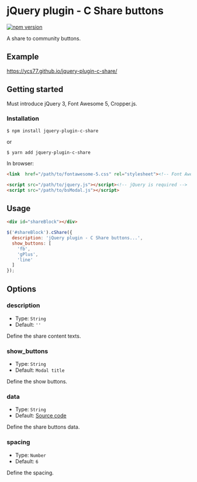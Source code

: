 # jQuery plugin - C Share buttons

[![npm version](https://badge.fury.io/js/jquery-plugin-c-share.svg)](https://badge.fury.io/js/jquery-plugin-c-share)

A share to community buttons.

## Example

https://ycs77.github.io/jquery-plugin-c-share/

## Getting started

Must introduce jQuery 3, Font Awesome 5, Cropper.js.

### Installation

```
$ npm install jquery-plugin-c-share
```
or
```
$ yarn add jquery-plugin-c-share
```

In browser:
```html
<link  href="/path/to/fontawesome-5.css" rel="stylesheet"><!-- Font Awesome 5 is required -->

<script src="/path/to/jquery.js"></script><!-- jQuery is required -->
<script src="/path/to/bsModal.js"></script>
```

## Usage

```html
<div id="shareBlock"></div>
```

```js
$('#shareBlock').cShare({
  description: 'jQuery plugin - C Share buttons...',
  show_buttons: [
    'fb',
    'gPlus',
    'line'
  ]
});
```

## Options

### description

* Type: `String`
* Default: `''`

Define the share content texts.


### show_buttons

* Type: `String`
* Default: `Modal title`

Define the show buttons.


### data

* Type: `String`
* Default: [Source code](https://github.com/ycs77/jquery-plugin-c-share/blob/master/src/index.js)

Define the share buttons data.


### spacing

* Type: `Number`
* Default: `6`

Define the spacing.

